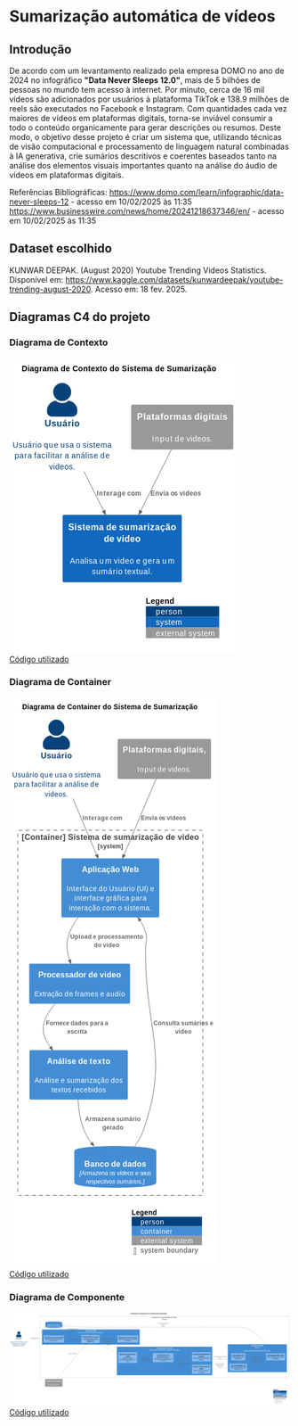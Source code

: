 # Sumarização automática de vídeos
## Introdução
  De acordo com um levantamento realizado pela empresa DOMO no ano de 2024 no infográfico **"Data Never Sleeps 12.0"**, mais de 5 bilhões de pessoas no mundo tem acesso à internet. Por minuto, cerca de 16 mil vídeos são adicionados por usuários à plataforma TikTok e 138.9 milhões de reels são executados no Facebook e Instagram. Com quantidades cada vez maiores de vídeos em plataformas digitais, torna-se inviável consumir a todo o conteúdo organicamente para gerar descrições ou resumos. Deste modo, o objetivo desse projeto é criar um sistema que, utilizando técnicas de visão computacional e processamento de linguagem natural combinadas à IA generativa, crie sumários descritivos e coerentes baseados tanto na análise dos elementos visuais importantes quanto na análise do áudio de vídeos em plataformas digitais.

Referências Bibliográficas:
https://www.domo.com/learn/infographic/data-never-sleeps-12 - acesso em 10/02/2025 às 11:35
https://www.businesswire.com/news/home/20241218637346/en/ - acesso em 10/02/2025 às 11:35  


## Dataset escolhido
KUNWAR DEEPAK. (August 2020) Youtube Trending Videos Statistics. Disponível em: <https://www.kaggle.com/datasets/kunwardeepak/youtube-trending-august-2020>. Acesso em: 18 fev. 2025.


## Diagramas C4 do projeto
### Diagrama de Contexto
![alt text](https://github.com/Britojp/PAS-sumarizacao/blob/main/Diagramas/1Contexto.png)  
[Código utilizado](https://github.com/Britojp/PAS-sumarizacao/blob/main/Diagramas/1Contexto.puml)
### Diagrama de Container
![alt text](https://github.com/Britojp/PAS-sumarizacao/blob/main/Diagramas/2Container.png)  
[Código utilizado](https://github.com/Britojp/PAS-sumarizacao/blob/main/Diagramas/2Container.puml)
### Diagrama de Componente
![alt text](https://github.com/Britojp/PAS-sumarizacao/blob/main/Diagramas/Componente-Processo-Video.jpg)  
[Código utilizado](https://github.com/Britojp/PAS-sumarizacao/blob/main/Diagramas/Componente-Processo-Video.puml)
